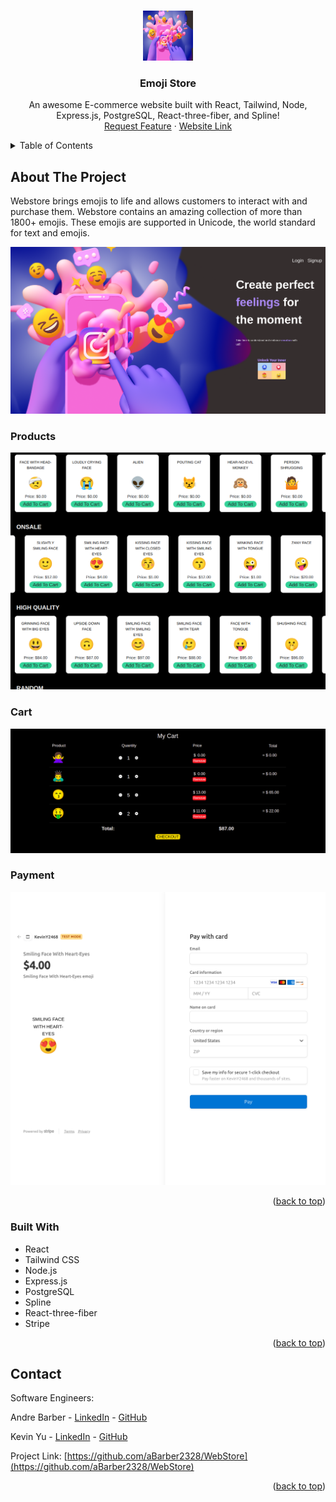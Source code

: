<a name="readme-top"></a>

<!-- PROJECT LOGO -->
<br />
<div align="center">
  <a href="https://github.com/aBarber2328/WebStore">
    <img src="public/images/Webstore-1.png" alt="Logo" width="80" height="80">
  </a>

  <h3 align="center">Emoji Store</h3>

  <p align="center">
    An awesome E-commerce website built with React, Tailwind, Node, Express.js, PostgreSQL, React-three-fiber, and Spline!
    <br />
    <!-- <a href="https://www.youtube.com/watch?v=QuREEs3BDHQ">View Demo</a>
    · -->
    <a href="https://github.com/aBarber2328/WebStore/issues">Request Feature</a>
    ·
    <a href="https://web-store072222.herokuapp.com/">Website Link</a>
  </p>
</div>

<!-- TABLE OF CONTENTS -->
<details>
  <summary>Table of Contents</summary>
  <ol>
    <li>
      <a href="#about-the-project">About The Project</a>
      <ul>
        <li><a href="#built-with">Built With</a></li>
      </ul>
    </li>
    <li><a href="#contact">Contact</a></li>
  </ol>
</details>

<!-- ABOUT THE PROJECT -->

## About The Project

Webstore brings emojis to life and allows customers to interact with and purchase them. Webstore contains an amazing collection of more than 1800+ emojis. These emojis are supported in Unicode, the world standard for text and emojis.

[![WebStore][product-screenshot]](https://web-store072222.herokuapp.com/)

### Products

[![WebStore][product-screenshot2]](https://web-store072222.herokuapp.com/)

### Cart

[![WebStore][product-screenshot3]](https://web-store072222.herokuapp.com/)

### Payment

[![WebStore][product-screenshot4]](https://web-store072222.herokuapp.com/)

<p align="right">(<a href="#readme-top">back to top</a>)</p>

### Built With
- React
- Tailwind CSS
- Node.js
- Express.js
- PostgreSQL
- Spline
- React-three-fiber
- Stripe

<p align="right">(<a href="#readme-top">back to top</a>)</p>

<!-- CONTACT -->

## Contact

Software Engineers:

Andre Barber - [LinkedIn](https://www.linkedin.com/in/andreb2021/) - [GitHub](https://github.com/aBarber2328)

Kevin Yu - [LinkedIn](https://www.linkedin.com/in/kevinyu2468/) - [GitHub](https://github.com/KYu-2468)

Project Link: [https://github.com/aBarber2328/WebStore](https://github.com/aBarber2328/WebStore)

<p align="right">(<a href="#readme-top">back to top</a>)</p>

<!-- MARKDOWN LINKS & IMAGES -->

[product-screenshot]: public/images/Webstore.png
[product-screenshot2]: public/images/Allproducts.png
[product-screenshot3]: public/images/cart-webview.png
[product-screenshot4]: public/images/payment-webview.png
[react.js]: public/images/react.png
[react-url]: https://reactjs.org/
[tailwind.js]: public/images/tailwind.png
[tailwind-url]: https://tailwindcss.com/
[node]: public/images/node.png
[node-url]: https://nodejs.org/en/
[spline]: images/tmdb.png
[spline-url]: https://www.themoviedb.org/?language=en-US
[react-three-fiber]: images/youtube.png
[react-three-fiber-url]: https://www.youtube.com/
[stripe]: images/youtube.png
[stripe-url]: https://www.youtube.com/
